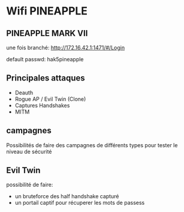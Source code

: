# Wifi PINEAPPLE

## PINEAPPLE MARK VII

une fois branché: http://172.16.42.1:1471/#/Login

default passwd: hak5pineapple

## Principales attaques

* Deauth
* Rogue AP / Evil Twin (Clone)
* Captures Handshakes
* MITM

## campagnes

Possibilités de faire des campagnes de différents types pour tester le niveau de sécurité

## Evil Twin

possibilité de faire:

* un bruteforce des half handshake capturé
* un portail captif pour récuperer les mots de passess